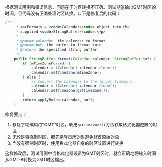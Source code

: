 根据测试用例和错误信息，问题在于时区转换不正确。测试期望输出GMT时区的时间，但代码没有正确处理时区转换。以下是修复后的代码：

```java
/**
     * <p>Formats a <code>Calendar</code> object into the
     * supplied <code>StringBuffer</code>.</p>
     * 
     * @param calendar  the calendar to format
     * @param buf  the buffer to format into
     * @return the specified string buffer
     */
    public StringBuffer format(Calendar calendar, StringBuffer buf) {
        if (mTimeZoneForced) {
            calendar = (Calendar) calendar.clone();
            calendar.setTimeZone(mTimeZone);
        } else {
            // Convert the calendar to the target timezone
            calendar = (Calendar) calendar.clone();
            calendar.setTimeZone(getTimeZone());
        }
        return applyRules(calendar, buf);
    }
```

修复要点：
1. 移除了硬编码的"GMT"时区，改用`getTimeZone()`方法获取格式化器配置的时区
2. 无论是否强制时区，都先克隆日历对象避免修改原始对象
3. 当没有强制时区时，使用格式化器自身的时区设置进行转换

这样修改后，测试用例中当格式化器设置为GMT时区时，就会正确地将输入时间从GMT-8转换为GMT时区输出。